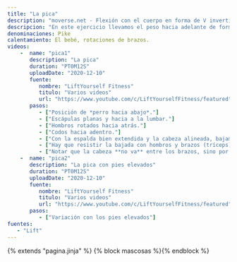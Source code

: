 ```yaml
---
title: "La pica"
description: "moverse.net - Flexión con el cuerpo en forma de V invertida"
descripcion: "En este ejercicio llevamos el peso hacia adelante de forma que la cabeza se alinea con la espina y todo el peso recae sobre hombros y brazos. Podemos regular el esfuerzo acercando o alejando los pies de las manos o incluso subiendo los pies sobre una silla."
denominaciones: Pike
calentamiento: El bebé, rotaciones de brazos.
videos: 
    -  name: "pica1"
       description: "La pica"
       duration: "PT0M12S"
       uploadDate: "2020-12-10"
       fuente: 
          nombre: "LiftYourself Fitness"
          titulo: "Varios videos"
          url: "https://www.youtube.com/c/LiftYourselfFitness/featured"
       pasos:
          - ["Posición de *perro hacia abajo*."]
          - ["Escápulas planas y hacia a la lumbar."]
          - ["Hombros rotados hacia atrás."]
          - ["Codos hacia adentro."]
          - ["Con la espalda bien extendida y la cabeza alineada, bajamos el rostro hacia el suelo."]
          - ["Hay que resistir la bajada con hombros y brazos (tríceps) hasta formar un ángulo recto con los brazos."]
          - ["Notar que la cabeza **no va** entre los brazos, sino por delante."]
    -  name: "pica2"
       description: "La pica con pies elevados"
       duration: "PT0M12S"
       uploadDate: "2020-12-10"
       fuente: 
          nombre: "LiftYourself Fitness"
          titulo: "Varios videos"
          url: "https://www.youtube.com/c/LiftYourselfFitness/featured"
       pasos:
          - ["Variación con los pies elevados"]
fuentes: 
   - "Lift"
---
```

{% extends "pagina.jinja" %}
{% block mascosas %}{% endblock %}
